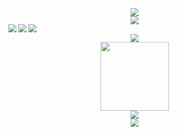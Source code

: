 <div align="center">
	<img  src="https://github-profile-trophy.vercel.app/?username=zhangzhg0508" />
</div>

<div align="center">
	<img src="https://activity-graph.herokuapp.com/graph?username=zhangzhg0508&theme=xcode" />
</div>

<span >
	<img  src="https://img.shields.io/badge/-HTML5-E34F26?style=flat-square&logo=html5&logoColor=white" />
	<img  src="https://img.shields.io/badge/-CSS3-1572B6?style=flat-square&logo=css3" />
	<img  src="https://img.shields.io/badge/-JavaScript-oringe?style=flat-square&logo=javascript" />
</span>

<div align="center">
	<img  src="https://visitor-badge.glitch.me/badge?page_id=zhangzhg0508" />
</div>

<div align="center">
	<img height="137px" src="https://github-readme-stats.vercel.app/api?username=zhangzhg0508&hide_title=true&hide_border=true&show_icons=trueline_height=21&text_color=000&icon_color=000&bg_color=0,ea6161,ffc64d,fffc4d,52fa5a&theme=graywhite" />
</div>

<div align="center">
	<img  src="https://github-readme-stats.vercel.app/api/top-langs/?username=zhangzhg0508&hide_title=true&hide_border=true&layout=compact&langs_count=6&text_color=000&icon_color=fff&bg_color=0,52fa5a,4dfcff,c64dff&theme=graywhite" />
</div>

<div align="center">
	<img src="https://metrics.lecoq.io/zhangzhg0508?template=classic&base.indepth=false&config.timezone=Asia%2FShanghai">
</div>
